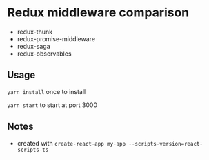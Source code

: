 # Redux middleware comparison

 * redux-thunk
 * redux-promise-middleware
 * redux-saga
 * redux-observables
 
 ## Usage
 
 `yarn install` once to install
 
 `yarn start` to start at port 3000
 
 ## Notes
 
 * created with `create-react-app my-app --scripts-version=react-scripts-ts
`
